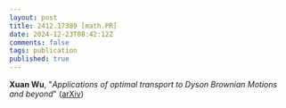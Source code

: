 ```yaml
---
layout: post
title: 2412.17389 [math.PR]
date: 2024-12-23T08:42:12Z
comments: false
tags: publication
published: true
---
```


<b>Xuan Wu</b>, "<i>Applications of optimal transport to Dyson Brownian Motions and beyond</i>" ([arXiv](http://arxiv.org/abs/2412.17389v2))
